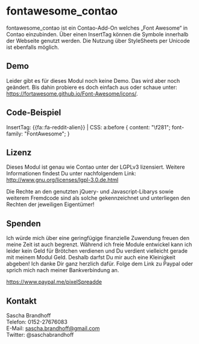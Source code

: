 # fontawesome_contao

fontawesome_contao ist ein Contao-Add-On welches „Font Awesome“ in Contao einzubinden. Über einen InsertTag können die Symbole innerhalb der Webseite genutzt werden. Die Nutzung über StyleSheets per Unicode ist ebenfalls möglich.

## Demo

Leider gibt es für dieses Modul noch keine Demo. Das wird aber noch geändert. Bis dahin probiere es doch einfach aus oder schaue unter: https://fortawesome.github.io/Font-Awesome/icons/.

## Code-Beispiel

InsertTag: {{fa::fa-reddit-alien}} | CSS: a:before { content: "\f281"; font-family: "FontAwesome"; }

## Lizenz

Dieses Modul ist genau wie Contao unter der LGPLv3 lizensiert. Weitere Informationen findest Du unter nachfolgendem Link: http://www.gnu.org/licenses/lgpl-3.0.de.html

Die Rechte an den genutzten jQuery- und Javascript-Libarys sowie weiterem Fremdcode sind als solche gekennzeichnet und unterliegen den Rechten der jeweiligen Eigentümer!

## Spenden

Ich würde mich über eine geringfügige finanzielle Zuwendung freuen den meine Zeit ist auch begrenzt. Während ich freie Module entwickel kann ich leider kein Geld für Brötchen verdienen und Du verdient vielleicht gerade mit meinem Modul Geld. Deshalb darfst Du mir auch eine Kleinigkeit abgeben! Ich danke Dir ganz herzlich dafür. Folge dem Link zu Paypal oder sprich mich nach meiner Bankverbindung an.

https://www.paypal.me/pixelSpreadde

## Kontakt

Sascha Brandhoff<br>
Telefon: 0152-27676083<br>
E-Mail: sascha.brandhoff@gmail.com<br>
Twitter: @saschabrandhoff